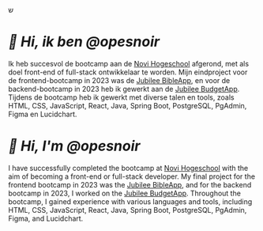 ש
# **_👋 Hi, ik ben @opesnoir_**

Ik heb succesvol de bootcamp aan de [Novi Hogeschool](https://www.novi.nl/full-stack-developer/) afgerond, met als doel front-end of full-stack ontwikkelaar te worden. Mijn eindproject voor de frontend-bootcamp in 2023 was de [Jubilee BibleApp](https://github.com/opesnoir/NOVI-frontend-2023-eindopdracht-mirre-jubileebibleapp), en voor de backend-bootcamp in 2023 heb ik gewerkt aan de [Jubilee BudgetApp](https://github.com/opesnoir/jubilee-budgetapp-final). Tijdens de bootcamp heb ik gewerkt met diverse talen en tools, zoals HTML, CSS, JavaScript, React, Java, Spring Boot, PostgreSQL, PgAdmin, Figma en Lucidchart.

# **_👋 Hi, I'm @opesnoir_**

I have successfully completed the bootcamp at [Novi Hogeschool](https://www.novi.nl/full-stack-developer/) with the aim of becoming a front-end or full-stack developer. My final project for the frontend bootcamp in 2023 was the [Jubilee BibleApp](https://github.com/opesnoir/NOVI-frontend-2023-eindopdracht-mirre-jubileebibleapp), and for the backend bootcamp in 2023, I worked on the [Jubilee BudgetApp](https://github.com/opesnoir/jubilee-budgetapp-final). Throughout the bootcamp, I gained experience with various languages and tools, including HTML, CSS, JavaScript, React, Java, Spring Boot, PostgreSQL, PgAdmin, Figma, and Lucidchart.

#

<!---
opesnoir/opesnoir is a ✨ special ✨ repository because its `README.md` (this file) appears on your GitHub profile.
You can click the Preview link to take a look at your changes.
--->

